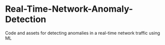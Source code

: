# Real-Time-Network-Anomaly-Detection
Code and assets for detecting anomalies in a real-time network traffic using ML

